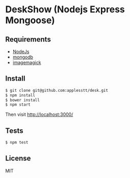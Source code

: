 # DeskShow (Nodejs Express Mongoose)

## Requirements

* [NodeJs](http://nodejs.org)
* [mongodb](http://mongodb.org)
* [imagemagick](http://www.imagemagick.org/script/index.php)

## Install

```sh
$ git clone git@github.com:applesstt/desk.git
$ npm install
$ bower install
$ npm start
```

Then visit [http://localhost:3000/](http://localhost:3000/)

## Tests

```sh
$ npm test
```

## License

MIT